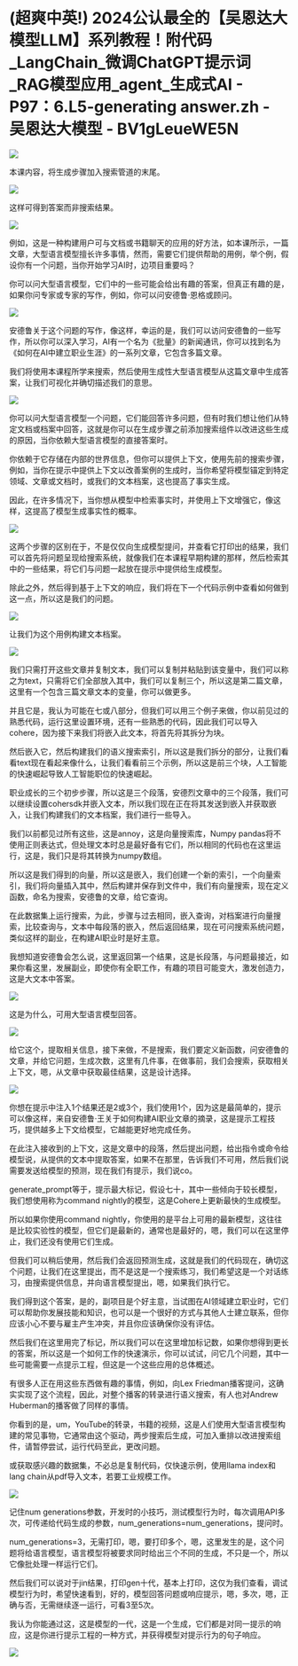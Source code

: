 # (超爽中英!) 2024公认最全的【吴恩达大模型LLM】系列教程！附代码_LangChain_微调ChatGPT提示词_RAG模型应用_agent_生成式AI - P97：6.L5-generating answer.zh - 吴恩达大模型 - BV1gLeueWE5N

![](img/0261bd026f3889d4796489012635cb1b_0.png)

本课内容，将生成步骤加入搜索管道的末尾。

![](img/0261bd026f3889d4796489012635cb1b_2.png)

这样可得到答案而非搜索结果。

![](img/0261bd026f3889d4796489012635cb1b_4.png)

例如，这是一种构建用户可与文档或书籍聊天的应用的好方法，如本课所示，一篇文章，大型语言模型擅长许多事情，然而，需要它们提供帮助的用例，举个例，假设你有一个问题，当你开始学习AI时，边项目重要吗？

你可以问大型语言模型，它们中的一些可能会给出有趣的答案，但真正有趣的是，如果你问专家或专家的写作，例如，你可以问安德鲁·恩格或顾问。



![](img/0261bd026f3889d4796489012635cb1b_6.png)

安德鲁关于这个问题的写作，像这样，幸运的是，我们可以访问安德鲁的一些写作，所以你可以深入学习，AI有一个名为《批量》的新闻通讯，你可以找到名为《如何在AI中建立职业生涯》的一系列文章，它包含多篇文章。

我们将使用本课程所学来搜索，然后使用生成性大型语言模型从这篇文章中生成答案，让我们可视化并确切描述我们的意思。



![](img/0261bd026f3889d4796489012635cb1b_8.png)

你可以问大型语言模型一个问题，它们能回答许多问题，但有时我们想让他们从特定文档或档案中回答，这就是你可以在生成步骤之前添加搜索组件以改进这些生成的原因，当你依赖大型语言模型的直接答案时。

你依赖于它存储在内部的世界信息，但你可以提供上下文，使用先前的搜索步骤，例如，当你在提示中提供上下文以改善案例的生成时，当你希望将模型锚定到特定领域、文章或文档时，或我们的文本档案，这也提高了事实生成。

因此，在许多情况下，当你想从模型中检索事实时，并使用上下文增强它，像这样，这提高了模型生成事实性的概率。



![](img/0261bd026f3889d4796489012635cb1b_10.png)

这两个步骤的区别在于，不是仅仅向生成模型提问，并查看它打印出的结果，我们可以首先将问题呈现给搜索系统，就像我们在本课程早期构建的那样，然后检索其中的一些结果，将它们与问题一起放在提示中提供给生成模型。

除此之外，然后得到基于上下文的响应，我们将在下一个代码示例中查看如何做到这一点，所以这是我们的问题。

![](img/0261bd026f3889d4796489012635cb1b_12.png)

让我们为这个用例构建文本档案。

![](img/0261bd026f3889d4796489012635cb1b_14.png)

我们只需打开这些文章并复制文本，我们可以复制并粘贴到该变量中，我们可以称之为text，只需将它们全部放入其中，我们可以复制三个，所以这是第二篇文章，这里有一个包含三篇文章文本的变量，你可以做更多。

并且它是，我认为可能在七或八部分，但我们可以用三个例子来做，你以前见过的熟悉代码，运行这里设置环境，还有一些熟悉的代码，因此我们可以导入cohere，因为接下来我们将嵌入此文本，将首先将其拆分为块。

然后嵌入它，然后构建我们的语义搜索索引，所以这是我们拆分的部分，让我们看看text现在看起来像什么，让我们看看前三个示例，所以这是前三个块，人工智能的快速崛起导致人工智能职位的快速崛起。

职业成长的三个初步步骤，所以这是三个段落，安德烈文章中的三个段落，我们可以继续设置cohersdk并嵌入文本，所以我们现在正在将其发送到嵌入并获取嵌入，让我们构建我们的文本档案，我们进行一些导入。

我们以前都见过所有这些，这是annoy，这是向量搜索库，Numpy pandas将不使用正则表达式，但处理文本时总是最好备有它们，所以相同的代码也在这里运行，这是，我们只是将其转换为numpy数组。

所以这是我们得到的向量，所以这是嵌入，我们创建一个新的索引，一个向量索引，我们将向量插入其中，然后构建并保存到文件中，我们有向量搜索，现在定义函数，命名为搜索，安德鲁的文章，给它查询。

在此数据集上运行搜索，为此，步骤与过去相同，嵌入查询，对档案进行向量搜索，比较查询与，文本中每段落的嵌入，然后返回结果，现在可问搜索系统问题，类似这样的副业，在构建AI职业时是好主意。

我想知道安德鲁会怎么说，这里返回第一个结果，这是长段落，与问题最接近，如果你看这里，发展副业，即使你有全职工作，有趣的项目可能变大，激发创造力，这是大文本中答案。



![](img/0261bd026f3889d4796489012635cb1b_16.png)

这是为什么，可用大型语言模型回答。

![](img/0261bd026f3889d4796489012635cb1b_18.png)

给它这个，提取相关信息，接下来做，不是搜索，我们要定义新函数，问安德鲁的文章，并给它问题，生成次数，这里有几件事，在做事前，我们会搜索，获取相关上下文，嗯，从文章中获取最佳结果，这是设计选择。



![](img/0261bd026f3889d4796489012635cb1b_20.png)

你想在提示中注入1个结果还是2或3个，我们使用1个，因为这是最简单的，提示可以像这样，来自安德鲁·王关于如何构建AI职业文章的摘录，这是提示工程技巧，提供越多上下文给模型，它越能更好地完成任务。

在此注入接收到的上下文，这是文章中的段落，然后提出问题，给出指令或命令给模型说，从提供的文本中提取答案，如果不在那里，告诉我们不可用，然后我们说需要发送给模型的预测，现在我们有提示，我们说co。

generate_prompt等于，提示最大标记，假设七十，其中一些倾向于较长模型，我们想使用称为command nightly的模型，这是Cohere上更新最快的生成模型。

所以如果你使用command nightly，你使用的是平台上可用的最新模型，这往往是比较实验性的模型，但它们是最新的，通常也是最好的，嗯，我们可以在这里停止，我们还没有使用它们生成。

但我们可以稍后使用，然后我们会返回预测生成，这就是我们的代码现在，确切这个问题，让我们在这里提出，而不是这是一个搜索练习，我们希望这是一个对话练习，由搜索提供信息，并向语言模型提出，嗯，如果我们执行它。

我们得到这个答案，是的，副项目是个好主意，当试图在AI领域建立职业时，它们可以帮助你发展技能和知识，也可以是一个很好的方式与其他人士建立联系，但你应该小心不要与雇主产生冲突，并且你应该确保你没有评估。

然后我们在这里用完了标记，所以我们可以在这里增加标记数，如果你想得到更长的答案，所以这是一个如何工作的快速演示，你可以试试，问它几个问题，其中一些可能需要一点提示工程，但这是一个这些应用的总体概述。

有很多人正在用这些东西做有趣的事情，例如，向Lex Friedman播客提问，这确实实现了这个流程，因此，对整个播客的转录进行语义搜索，有人也对Andrew Huberman的播客做了同样的事情。

你看到的是，um，YouTube的转录，书籍的视频，这是人们使用大型语言模型构建的常见事物，它通常由这个驱动，两步搜索后生成，可加入重排以改进搜索组件，请暂停尝试，运行代码至此，更改问题。

或获取感兴趣的数据集，不必总是复制代码，仅快速示例，使用llama index和lang chain从pdf导入文本，若要工业规模工作。



![](img/0261bd026f3889d4796489012635cb1b_22.png)

记住num generations参数，开发时的小技巧，测试模型行为时，每次调用API多次，可传递给代码生成的参数，num_generations=num_generations，提问时。

num_generations=3，无需打印，嗯，要打印多个，嗯，这里发生的是，这个问题将给语言模型，语言模型将被要求同时给出三个不同的生成，不只是一个，所以它像批处理一样运行它们。

然后我们可以说对于jin结果，打印gen十代，基本上打印，这仅为我们查看，调试模型行为时，希望快速看到，好的，模型回答问题或响应提示，嗯，多次，嗯，正确与否，无需继续逐一运行，可看3至5次。

我认为你能通过这，这是模型的一代，这是一个生成，它们都是对同一提示的响应，这是你进行提示工程的一种方式，并获得模型对提示行为的句子响应。



![](img/0261bd026f3889d4796489012635cb1b_24.png)